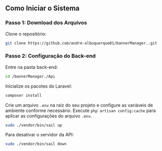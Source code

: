 ## Como Iniciar o Sistema

### Passo 1: Download dos Arquivos

Clone o repositório:

```bash
git clone https://github.com/andre-albuquerque01/bannerManager..git
```

### Passo 2: Configuração do Back-end

Entre na pasta back-end:

```bash
cd /bannerManager./Api
```

Inicialize os pacotes do Laravel:

```php
composer install
```

Crie um arquivo `.env` na raiz do seu projeto e configure as variáveis de ambiente conforme necessário.
Execute `php artisan config:cache` para aplicar as configurações do arquivo `.env`.

```bash
sudo ./vendor/bin/sail up
```

Para desativar o servidor da API:

```bash
sudo ./vendor/bin/sail down
```
